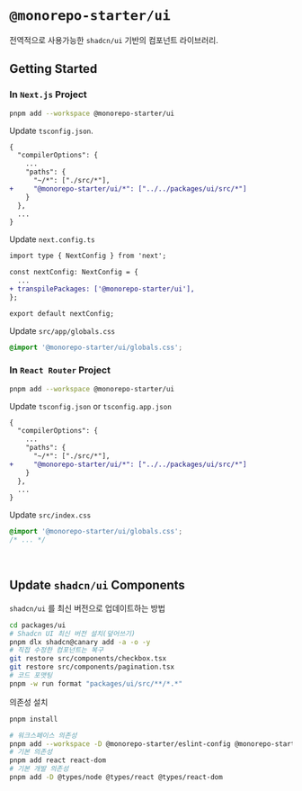 # `@monorepo-starter/ui`

전역적으로 사용가능한 `shadcn/ui` 기반의 컴포넌트 라이브러리.

## Getting Started

### In `Next.js` Project

```bash
pnpm add --workspace @monorepo-starter/ui
```

Update `tsconfig.json`.

```diff
{
  "compilerOptions": {
    ...
    "paths": {
      "~/*": ["./src/*"],
+     "@monorepo-starter/ui/*": ["../../packages/ui/src/*"]
    }
  },
  ...
}
```

Update `next.config.ts`

```diff
import type { NextConfig } from 'next';

const nextConfig: NextConfig = {
  ...
+ transpilePackages: ['@monorepo-starter/ui'],
};

export default nextConfig;
```

Update `src/app/globals.css`

```css
@import '@monorepo-starter/ui/globals.css';
```

### In `React Router` Project

```bash
pnpm add --workspace @monorepo-starter/ui
```

Update `tsconfig.json` or `tsconfig.app.json`

```diff
{
  "compilerOptions": {
    ...
    "paths": {
      "~/*": ["./src/*"],
+     "@monorepo-starter/ui/*": ["../../packages/ui/src/*"]
    }
  },
  ...
}
```

Update `src/index.css`

```css
@import '@monorepo-starter/ui/globals.css';
/* ... */
```

<br />

## Update `shadcn/ui` Components

`shadcn/ui` 를 최신 버전으로 업데이트하는 방법

```bash
cd packages/ui
# Shadcn UI 최신 버전 설치(덮어쓰기)
pnpm dlx shadcn@canary add -a -o -y
# 직접 수정한 컴포넌트는 복구
git restore src/components/checkbox.tsx
git restore src/components/pagination.tsx
# 코드 포맷팅
pnpm -w run format "packages/ui/src/**/*.*"
```

의존성 설치

```bash
pnpm install

# 워크스페이스 의존성
pnpm add --workspace -D @monorepo-starter/eslint-config @monorepo-starter/typescript-config
# 기본 의존성
pnpm add react react-dom
# 기본 개발 의존성
pnpm add -D @types/node @types/react @types/react-dom
```
